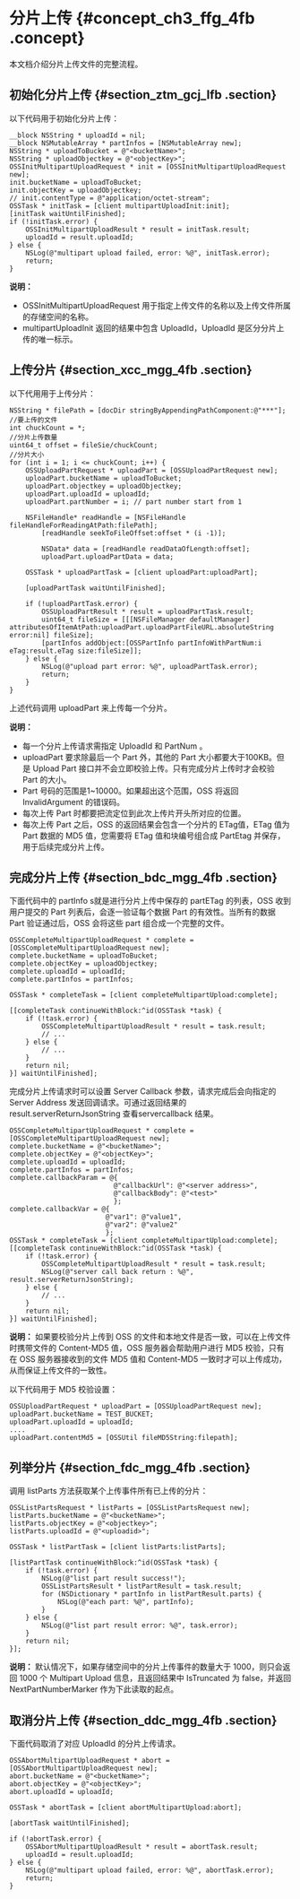# 分片上传 {#concept_ch3_ffg_4fb .concept}

本文档介绍分片上传文件的完整流程。

## 初始化分片上传 {#section_ztm_gcj_lfb .section}

以下代码用于初始化分片上传：

```
__block NSString * uploadId = nil;
__block NSMutableArray * partInfos = [NSMutableArray new];
NSString * uploadToBucket = @"<bucketName>";
NSString * uploadObjectkey = @"<objectKey>";
OSSInitMultipartUploadRequest * init = [OSSInitMultipartUploadRequest new];
init.bucketName = uploadToBucket;
init.objectKey = uploadObjectkey;
// init.contentType = @"application/octet-stream";
OSSTask * initTask = [client multipartUploadInit:init];
[initTask waitUntilFinished];
if (!initTask.error) {
    OSSInitMultipartUploadResult * result = initTask.result;
    uploadId = result.uploadId;
} else {
    NSLog(@"multipart upload failed, error: %@", initTask.error);
    return;
}
```

**说明：** 

-   OSSInitMultipartUploadRequest 用于指定上传文件的名称以及上传文件所属的存储空间的名称。
-   multipartUploadInit 返回的结果中包含 UploadId，UploadId 是区分分片上传的唯一标示。

## 上传分片 {#section_xcc_mgg_4fb .section}

以下代用用于上传分片：

```language-objc
NSString * filePath = [docDir stringByAppendingPathComponent:@"***"];
//要上传的文件
int chuckCount = *;
//分片上传数量
uint64_t offset = fileSie/chuckCount;
//分片大小
for (int i = 1; i <= chuckCount; i++) {
	OSSUploadPartRequest * uploadPart = [OSSUploadPartRequest new];
	uploadPart.bucketName = uploadToBucket;
	uploadPart.objectkey = uploadObjectkey;
	uploadPart.uploadId = uploadId;
	uploadPart.partNumber = i; // part number start from 1

	NSFileHandle* readHandle = [NSFileHandle fileHandleForReadingAtPath:filePath];
        [readHandle seekToFileOffset:offset * (i -1)];
        
        NSData* data = [readHandle readDataOfLength:offset];
        uploadPart.uploadPartData = data;

	OSSTask * uploadPartTask = [client uploadPart:uploadPart];

	[uploadPartTask waitUntilFinished];

	if (!uploadPartTask.error) {
		OSSUploadPartResult * result = uploadPartTask.result;
		uint64_t fileSize = [[[NSFileManager defaultManager] attributesOfItemAtPath:uploadPart.uploadPartFileURL.absoluteString error:nil] fileSize];
		[partInfos addObject:[OSSPartInfo partInfoWithPartNum:i eTag:result.eTag size:fileSize]];
	} else {
		NSLog(@"upload part error: %@", uploadPartTask.error);
		return;
	}
}

```

上述代码调用 uploadPart 来上传每一个分片。

**说明：** 

-   每一个分片上传请求需指定 UploadId 和 PartNum 。
-   uploadPart 要求除最后一个 Part 外，其他的 Part 大小都要大于100KB。但是 Upload Part 接口并不会立即校验上传。只有完成分片上传时才会校验 Part 的大小。
-   Part 号码的范围是1~10000。如果超出这个范围，OSS 将返回 InvalidArgument 的错误码。
-   每次上传 Part 时都要把流定位到此次上传片开头所对应的位置。
-   每次上传 Part 之后，OSS 的返回结果会包含一个分片的 ETag值，ETag 值为 Part 数据的 MD5 值，您需要将 ETag 值和块编号组合成 PartEtag 并保存，用于后续完成分片上传。

## 完成分片上传 {#section_bdc_mgg_4fb .section}

下面代码中的 partInfo s就是进行分片上传中保存的 partETag 的列表，OSS 收到用户提交的 Part 列表后，会逐一验证每个数据 Part 的有效性。当所有的数据 Part 验证通过后，OSS 会将这些 part 组合成一个完整的文件。

```language-objc
OSSCompleteMultipartUploadRequest * complete = [OSSCompleteMultipartUploadRequest new];
complete.bucketName = uploadToBucket;
complete.objectKey = uploadObjectkey;
complete.uploadId = uploadId;
complete.partInfos = partInfos;

OSSTask * completeTask = [client completeMultipartUpload:complete];

[[completeTask continueWithBlock:^id(OSSTask *task) {
	if (!task.error) {
		OSSCompleteMultipartUploadResult * result = task.result;
		// ...
	} else {
		// ...
	}
	return nil;
}] waitUntilFinished];

```

完成分片上传请求时可以设置 Server Callback 参数，请求完成后会向指定的 Server Address 发送回调请求。可通过返回结果的 result.serverReturnJsonString 查看servercallback 结果。

```
OSSCompleteMultipartUploadRequest * complete = [OSSCompleteMultipartUploadRequest new];
complete.bucketName = @"<bucketName>";
complete.objectKey = @"<objectKey>";
complete.uploadId = uploadId;
complete.partInfos = partInfos;
complete.callbackParam = @{
                          @"callbackUrl": @"<server address>",
                          @"callbackBody": @"<test>"
                          };
complete.callbackVar = @{
                        @"var1": @"value1",
                        @"var2": @"value2"
                        };
OSSTask * completeTask = [client completeMultipartUpload:complete];
[[completeTask continueWithBlock:^id(OSSTask *task) {
    if (!task.error) {
        OSSCompleteMultipartUploadResult * result = task.result;
        NSLog(@"server call back return : %@", result.serverReturnJsonString);
    } else {
        // ...
    }
    return nil;
}] waitUntilFinished];
```

**说明：** 如果要校验分片上传到 OSS 的文件和本地文件是否一致，可以在上传文件时携带文件的 Content-MD5 值，OSS 服务器会帮助用户进行 MD5 校验，只有在 OSS 服务器接收到的文件 MD5 值和 Content-MD5 一致时才可以上传成功，从而保证上传文件的一致性。

以下代码用于 MD5 校验设置：

```language-java
OSSUploadPartRequest * uploadPart = [OSSUploadPartRequest new];
uploadPart.bucketName = TEST_BUCKET;
uploadPart.uploadId = uploadId;
....
uploadPart.contentMd5 = [OSSUtil fileMD5String:filepath];

```

## 列举分片 {#section_fdc_mgg_4fb .section}

调用 listParts 方法获取某个上传事件所有已上传的分片：

```language-objc
OSSListPartsRequest * listParts = [OSSListPartsRequest new];
listParts.bucketName = @"<bucketName>";
listParts.objectKey = @"<objectkey>";
listParts.uploadId = @"<uploadid>";

OSSTask * listPartTask = [client listParts:listParts];

[listPartTask continueWithBlock:^id(OSSTask *task) {
	if (!task.error) {
		NSLog(@"list part result success!");
		OSSListPartsResult * listPartResult = task.result;
		for (NSDictionary * partInfo in listPartResult.parts) {
			NSLog(@"each part: %@", partInfo);
		}
	} else {
		NSLog(@"list part result error: %@", task.error);
	}
	return nil;
}];

```

**说明：** 默认情况下，如果存储空间中的分片上传事件的数量大于 1000，则只会返回 1000 个 Multipart Upload 信息，且返回结果中 IsTruncated 为 false，并返回 NextPartNumberMarker 作为下此读取的起点。

## 取消分片上传 {#section_ddc_mgg_4fb .section}

下面代码取消了对应 UploadId 的分片上传请求。

```language-objc
OSSAbortMultipartUploadRequest * abort = [OSSAbortMultipartUploadRequest new];
abort.bucketName = @"<bucketName>";
abort.objectKey = @"<objectKey>";
abort.uploadId = uploadId;

OSSTask * abortTask = [client abortMultipartUpload:abort];

[abortTask waitUntilFinished];

if (!abortTask.error) {
	OSSAbortMultipartUploadResult * result = abortTask.result;
	uploadId = result.uploadId;
} else {
	NSLog(@"multipart upload failed, error: %@", abortTask.error);
	return;
}

```

